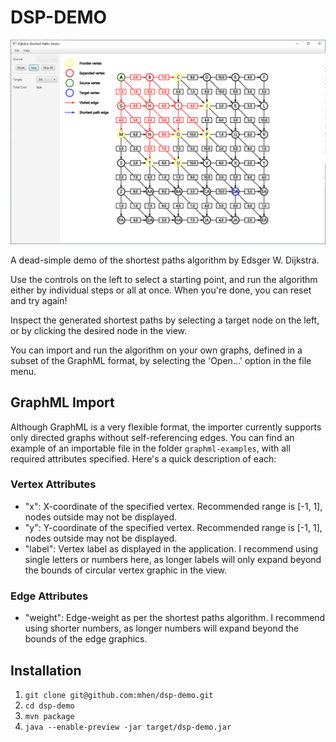 # DSP-DEMO

![Foo](screenshot.PNG)

A dead-simple demo of the shortest paths algorithm by Edsger W. Dijkstra. 

Use the controls on the left to select a starting point, and run the algorithm either by individual
steps or all at once. When you're done, you can reset and try again!

Inspect the generated shortest paths by selecting a target node on the left, or by clicking the
desired node in the view.

You can import and run the algorithm on your own graphs, defined in a subset of the GraphML format,
by selecting the 'Open...' option in the file menu. 

## GraphML Import
Although GraphML is a very flexible format, the importer currently supports only directed graphs without 
self-referencing edges. You can find an example of an importable file in the folder ``graphml-examples``, with
all required attributes specified. Here's a quick description of each:

### Vertex Attributes
- "x": X-coordinate of the specified vertex. Recommended range is [-1, 1], nodes outside may not be displayed.
- "y": Y-coordinate of the specified vertex. Recommended range is [-1, 1], nodes outside may not be displayed.
- "label": Vertex label as displayed in the application. I recommend using single letters or numbers here, as longer
labels will only expand beyond the bounds of circular vertex graphic in the view.

### Edge Attributes
- "weight": Edge-weight as per the shortest paths algorithm. I recommend using shorter numbers, as longer numbers will
expand beyond the bounds of the edge graphics.

## Installation

1. ``git clone git@github.com:mhen/dsp-demo.git``
2. ``cd dsp-demo``
3. ``mvn package``
4. ``java --enable-preview -jar target/dsp-demo.jar``
